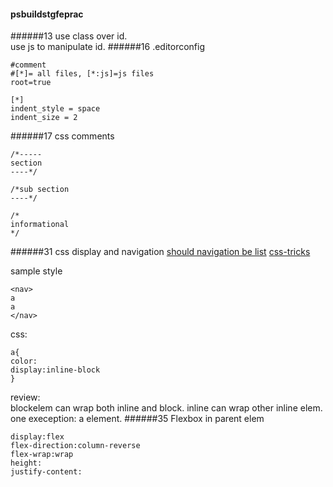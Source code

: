 #### psbuildstgfeprac
######13
use class over id.  
use js to manipulate id.
######16
.editorconfig
```
#comment
#[*]= all files, [*:js]=js files
root=true

[*]
indent_style = space
indent_size = 2
```
######17 css comments
```
/*-----
section
----*/

/*sub section
----*/

/*
informational
*/
```
######31 css display and navigation
[should navigation be list](sitepoint.com/are-navigation-lists-necessary)
[css-tricks](css-tricks.com/navigation-in-lists-to-be-or-not-to-be)

sample style
```
<nav>
a
a
</nav>
```
css:
```
a{
color:
display:inline-block
}
```
review:  
blockelem can wrap both inline and block.
inline can wrap other inline elem.  
one exeception:
a element.
######35 Flexbox
in parent elem
```
display:flex
flex-direction:column-reverse
flex-wrap:wrap
height:
justify-content:
```
